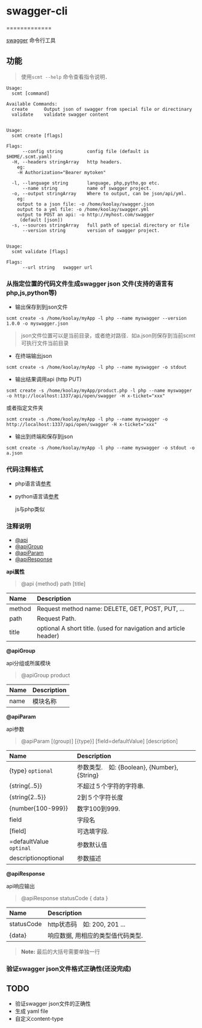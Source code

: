 # swagger-cli
=============

[swagger](http://swagger.io/specification/#pathsObject) 命令行工具

## 功能

> 使用` scmt --help ` 命令查看指令说明．  


```
Usage:
  scmt [command]

Available Commands:
  create      Output json of swagger from special file or directinary
  validate    validate swagger content

```

```

Usage:
  scmt create [flags]

Flags:
      --config string         config file (default is $HOME/.scmt.yaml)
  -H, --headers stringArray   http headers.
	eg:
	-H Authorization="Bearer mytoken"
	
  -l, --language string       language, php,pytho,go etc.
      --name string           name of swagger project.
  -o, --output stringArray    Where to output, can be json/api/yml.
	eg:
	output to a json file: -o /home/koolay/swagger.json
	output to a yml file: -o /home/koolay/swagger.yml
	output to POST an api: -o http://myhost.com/swagger
	 (default [json])
  -s, --sources stringArray   full path of special directory or file
      --version string        version of swagger project.

```

```

Usage:
  scmt validate [flags]

Flags:
      --url string   swagger url

```

### 从指定位置的代码文件生成swagger json 文件(支持的语言有php,js,python等)  

- 输出保存到到json文件

`scmt create -s /home/koolay/myApp -l php --name myswagger --version 1.0.0 -o myswagger.json`

> json文件位置可以是当前目录，或者绝对路径．如a.json则保存到当前scmt可执行文件当前目录

- 在终端输出json

`scmt create -s /home/koolay/myApp -l php --name myswagger -o stdout`

- 输出结果调用api (http PUT)

`scmt create -s /home/koolay/myApp/product.php -l php --name myswagger -o http://localhost:1337/api/open/swagger -H x-ticket="xxx"`

或者指定文件夹

`scmt create -s /home/koolay/myApp -l php --name myswagger -o http://localhost:1337/api/open/swagger -H x-ticket="xxx"`

- 输出到终端和保存到json

`scmt create -s /home/koolay/myApp -l php --name myswagger -o stdout -o a.json`


### 代码注释格式

- php语言请[参考](https://git.mysoft.com.cn/mic/swagger-cli/blob/master/fixture/template.php)

- python语言请[参考](https://git.mysoft.com.cn/mic/swagger-cli/blob/master/fixture/template.py)

  js与php类似


### 注释说明

- [@api](#api)
- [@apiGroup](#apiGroup)
- [@apiParam](#apiParam)
- [@apiResponse](#apiResponse)

**api属性 <a name="api">**

> @api {method} path [title]  

|  Name          |  Description  |
|:-----------|:------------|
|  method  |  Request method name: DELETE, GET, POST, PUT, ...  |
| path  | Request Path. |
|  title  | optional	A short title. (used for navigation and article header)  |

**@apiGroup <a name="apiGroup">**

api分组或所属模块

> @apiGroup product

| Name          | Description |
|:-----------|:------------|
| name | 模块名称　|


**@apiParam <a name="apiParam">**

api参数

> @apiParam [(group)] [{type}] [field=defaultValue] [description]

| Name         | Description |
|:-----------|:------------|
| {type} `optional` | 参数类型.　如: {Boolean}, {Number}, {String} |
| {string{..5}} |  不超过５个字符的字符串. |
| {string{2..5}} | 2到５个字符长度  |
| {number{100-999}} | 数字100到999.  |
| field	 | 字段名　|
| [field] | 可选填字段. |
| =defaultValue `optinal` | 参数默认值  |
| descriptionoptional     | 参数描述 |



**@apiResponse <a name="apiResponse">**

api响应输出

> @apiResponse statusCode  {   data
> }

| Name         | Description |
|:-----------|:------------|
| statusCode | http状态码　如: 200, 201 ... |
| {data} |  响应数据, 用相应的类型值代码类型. |

> **Note:** 最后的大括号需要单独一行

### 验证swagger json文件格式正确性(还没完成)


## TODO 

- 验证swagger json文件的正确性
- 生成 yaml file
- 自定义content-type



